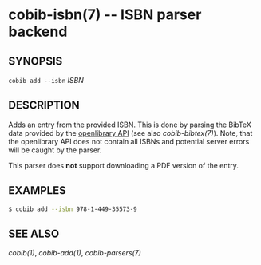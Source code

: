 cobib-isbn(7) -- ISBN parser backend
====================================

## SYNOPSIS

`cobib add --isbn` _ISBN_

## DESCRIPTION

Adds an entry from the provided ISBN.
This is done by parsing the BibTeX data provided by the [openlibrary API](https://openlibrary.org/dev/docs/api/books) (see also _cobib-bibtex(7)_).
Note, that the openlibrary API does not contain all ISBNs and potential server errors will be caught by the parser.

This parser does **not** support downloading a PDF version of the entry.

## EXAMPLES

```bash
$ cobib add --isbn 978-1-449-35573-9
```

## SEE ALSO

_cobib(1)_, _cobib-add(1)_, _cobib-parsers(7)_

[//]: # ( vim: set ft=markdown tw=0: )
